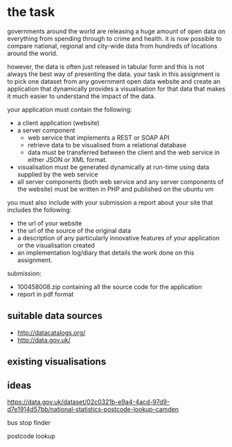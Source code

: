 #   the task

governments around the world are releasing a huge amount of open data on everything from spending through to crime and health. it is now possible to compare national, regional and city-wide data from hundreds of locations around the world.

however, the data is often just released in tabular form and this is not always the best way of presenting the data. your task in this assignment is to pick one dataset from any government open data website and create an application that dynamically provides a visualisation for that data that makes it much easier to understand the impact of the data.

your application must contain the following:

*   a client application (website)
*   a server component
    *   web service that implements a REST or SOAP API 
    *   retrieve data to be visualised from a relational database
    *   data must be transferred between the client and the web service in either JSON or XML format.
*   visualisation must be generated dynamically at run-time using data supplied by the web service
*   all server components (both web service and any server components of the website) must be written in PHP and published on the ubuntu vm

you must also include with your submission a report about your site that includes the following:

*   the url of your website
*   the url of the source of the original data
*   a description of any particularly innovative features of your application or the visualisation created
*   an implementation log/diary that details the work done on this assignment.

submission:

*   100458008.zip containing all the source code for the application
*   report in pdf format

##  suitable data sources

*   http://datacatalogs.org/
*   http://data.gov.uk/


##  existing visualisations

##  ideas

https://data.gov.uk/dataset/02c0321b-e9a4-4acd-97d9-d7e1914d57bb/national-statistics-postcode-lookup-camden

bus stop finder

postcode lookup
